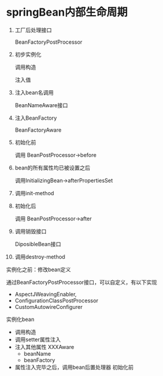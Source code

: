 # springBean内部生命周期

1. 工厂后处理接口

   BeanFactoryPostProcessor

2. 初步实例化

   调用构造

   注入值

3. 注入bean名调用

   BeanNameAware接口

4. 注入BeanFactory

   BeanFactoryAware

5. 初始化前

   调用 BeanPostProcessor->before

6. bean的所有属性均已被设置之后

   调用InitializingBean->afterPropertiesSet

7. 调用init-method

8. 初始化后

   调用 BeanPostProcessor->after

9. 调用销毁接口

   DiposibleBean接口

10. 调用destroy-method



实例化之前：修改bean定义

通过BeanFactoryPostProcessor接口，可以自定义，有以下实现

* AspectJWeavingEnabler,
* ConfigurationClassPostProcessor
*  CustomAutowireConfigurer

实例化bean

* 调用构造
* 调用setter属性注入
* 注入其他属性 XXXAware
  * beanName
  * beanFactory
* 属性注入完毕之后，调用bean后置处理器 初始化前

